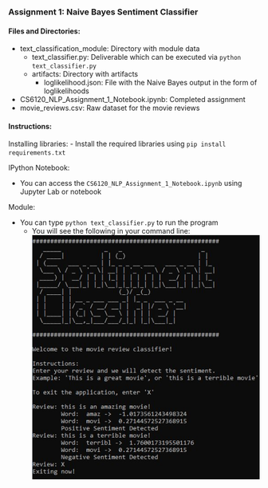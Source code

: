 ### Assignment 1: Naive Bayes Sentiment Classifier


#### Files and Directories:

- text_classification_module: Directory with module data
  - text_classifier.py: Deliverable which can be executed via ```python text_classifier.py```
  - artifacts: Directory with artifacts
    - loglikelihood.json: File with the Naive Bayes output in the form of loglikelihoods
- CS6120_NLP_Assignment_1_Notebook.ipynb: Completed assignment
- movie_reviews.csv: Raw dataset for the movie reviews


#### Instructions:
Installing libraries:
    - Install the required libraries using ```pip install requirements.txt```

IPython Notebook:
   - You can access the ```CS6120_NLP_Assignment_1_Notebook.ipynb``` using Jupyter Lab or notebook

Module:
- You can type ```python text_classifier.py``` to run the program
  - You will see the following in your command line:
  ![alt text](./images/module_screen_shot.JPG)
